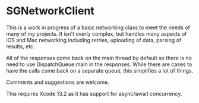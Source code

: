 # SGNetworkClient

This is a work in progress of a basic networking class to meet the needs
of many of my projects. It isn't overly complex, but handles many aspects
of iOS and Mac networking including retries, uploading of data, parsing of results, etc.

All of the responses come back on the main thread by default so there is no need to use
DispatchQueue.main in the responses. While there are cases to have the calls come back on
a separate queue, this simplifies a lot of things.

Comments and suggestions are welcome.

This requires Xcode 13.2 as it has support for async/await concurrency.